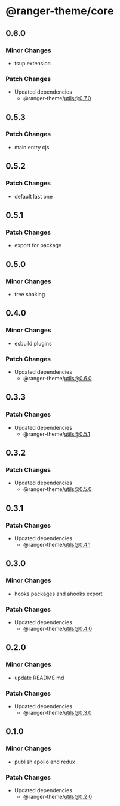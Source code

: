 # @ranger-theme/core

## 0.6.0

### Minor Changes

- tsup extension

### Patch Changes

- Updated dependencies
  - @ranger-theme/utils@0.7.0

## 0.5.3

### Patch Changes

- main entry cjs

## 0.5.2

### Patch Changes

- default last one

## 0.5.1

### Patch Changes

- export for package

## 0.5.0

### Minor Changes

- tree shaking

## 0.4.0

### Minor Changes

- esbuild plugins

### Patch Changes

- Updated dependencies
  - @ranger-theme/utils@0.6.0

## 0.3.3

### Patch Changes

- Updated dependencies
  - @ranger-theme/utils@0.5.1

## 0.3.2

### Patch Changes

- Updated dependencies
  - @ranger-theme/utils@0.5.0

## 0.3.1

### Patch Changes

- Updated dependencies
  - @ranger-theme/utils@0.4.1

## 0.3.0

### Minor Changes

- hooks packages and ahooks export

### Patch Changes

- Updated dependencies
  - @ranger-theme/utils@0.4.0

## 0.2.0

### Minor Changes

- update README md

### Patch Changes

- Updated dependencies
  - @ranger-theme/utils@0.3.0

## 0.1.0

### Minor Changes

- publish apollo and redux

### Patch Changes

- Updated dependencies
  - @ranger-theme/utils@0.2.0
